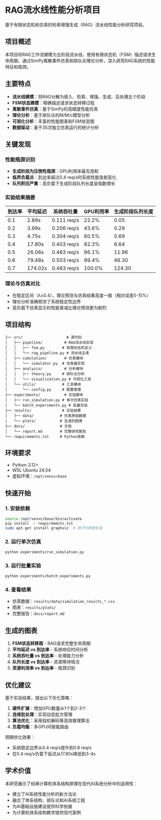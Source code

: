 # RAG流水线性能分析项目

基于有限状态机和仿真的检索增强生成（RAG）流水线性能分析研究项目。

## 项目概述

本项目将RAG工作流建模为五阶段流水线，使用有限状态机（FSM）描述请求生命周期，通过SimPy离散事件仿真和排队论理论分析，深入研究RAG系统的性能特征和瓶颈。

## 主要特点

- **流水线建模**：将RAG分解为嵌入、检索、增强、生成、后处理五个阶段
- **FSM状态建模**：精确描述请求状态转移过程
- **离散事件仿真**：基于SimPy的高精度性能仿真
- **理论分析**：基于排队论的M/M/c模型分析
- **可视化分析**：丰富的性能图表和FSM状态图
- **数据驱动**：基于35次独立仿真运行的统计分析

## 关键发现

### 性能瓶颈识别
- **生成阶段为压倒性瓶颈**：GPU利用率最先饱和
- **临界负载点**：到达率超过0.4 req/s时系统性能急剧恶化
- **队列积压严重**：高负载下生成阶段队列长度呈指数增长

### 实验结果摘要

| 到达率 | 平均延迟 | 系统吞吐量 | GPU利用率 | 生成阶段队列长度 |
|--------|----------|------------|-----------|------------------|
| 0.1    | 2.89s    | 0.111 req/s| 22.2%     | 0.05            |
| 0.2    | 3.99s    | 0.206 req/s| 43.6%     | 0.29            |
| 0.3    | 4.75s    | 0.304 req/s| 60.5%     | 0.69            |
| 0.4    | 17.80s   | 0.403 req/s| 82.3%     | 6.64            |
| 0.5    | 26.06s   | 0.483 req/s| 96.1%     | 11.96           |
| 0.6    | 79.48s   | 0.503 req/s| 99.4%     | 46.30           |
| 0.7    | 174.02s  | 0.483 req/s| 100.0%    | 124.30          |

### 理论与仿真对比
- 在稳定区间（λ≤0.4），理论预测与仿真结果高度一致（相对误差5-15%）
- 理论分析准确预测了系统稳定性边界
- 高负载下仿真显示的性能衰减比理论预测更为剧烈

## 项目结构

```
├── src/                    # 源代码
│   ├── pipeline/          # RAG流水线实现
│   │   ├── fsm.py        # 有限状态机定义
│   │   └── rag_pipeline.py # 流水线主类
│   ├── simulation/        # 仿真模块
│   │   └── simulator.py  # 仿真器实现
│   ├── analysis/          # 分析模块
│   │   ├── theory.py     # 排队论分析
│   │   └── visualization.py # 可视化工具
│   └── utils/            # 工具模块
│       └── config.py     # 配置管理
├── experiments/           # 实验脚本
│   ├── run_simulation.py # 单次仿真实验
│   └── batch_experiments.py # 批量实验
├── results/              # 实验结果
│   ├── data/            # 仿真原始数据
│   └── plots/           # 生成的图表
├── docs/                # 文档
│   └── report.md        # 完整研究报告
└── requirements.txt     # Python依赖
```

## 环境要求

- Python 3.12+
- WSL Ubuntu 24.04
- 虚拟环境：`/opt/venvs/base`

## 快速开始

### 1. 安装依赖

```bash
source /opt/venvs/base/bin/activate
pip install -r requirements.txt
sudo apt-get install graphviz  # 用于FSM图生成
```

### 2. 运行单次仿真

```bash
python experiments/run_simulation.py
```

### 3. 运行批量实验

```bash
python experiments/batch_experiments.py
```

### 4. 查看结果

- 仿真数据：`results/data/simulation_results_*.csv`
- 图表：`results/plots/`
- 完整报告：`docs/report.md`

## 生成的图表

1. **FSM状态转移图** - RAG请求完整生命周期
2. **平均延迟 vs 到达率** - 系统响应时间分析
3. **系统吞吐量 vs 到达率** - 处理能力分析
4. **队列长度 vs 到达率** - 资源等待情况
5. **资源利用率 vs 到达率** - 瓶颈识别

## 优化建议

基于实验结果，提出以下优化策略：

1. **硬件扩展**：增加GPU数量从1个到2-3个
2. **连续批处理**：实现动态批次管理
3. **算法优化**：采用投机解码等高效推理算法
4. **负载均衡**：多GPU间智能路由

预期优化效果：
- 系统稳定边界从0.4 req/s提升到0.8 req/s
- 在0.4 req/s负载下延迟从17.80s降低到3-4s

## 学术价值

本研究展示了经典计算机体系结构原理在现代AI系统分析中的适用性：

- 建立了AI系统性能分析的新方法论
- 融合了体系结构、排队论和AI系统工程
- 为AI基础设施建设提供科学依据
- 为计算机体系结构教学提供现代案例
